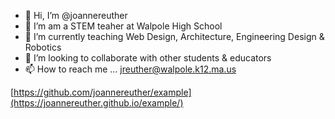 - 👋 Hi, I’m @joannereuther
- 👀 I’m am a STEM teaher at Walpole High School
- 🌱 I’m currently teaching Web Design, Architecture, Engineering Design & Robotics
- 💞️ I’m looking to collaborate with other students & educators
- 📫 How to reach me ... jreuther@walpole.k12.ma.us

[https://github.com/joannereuther/example](https://joannereuther.github.io/example/)
<!---
joannereuther/joannereuther is a ✨ special ✨ repository because its `README.md` (this file) appears on your GitHub profile.
You can click the Preview link to take a look at your changes.
--->
